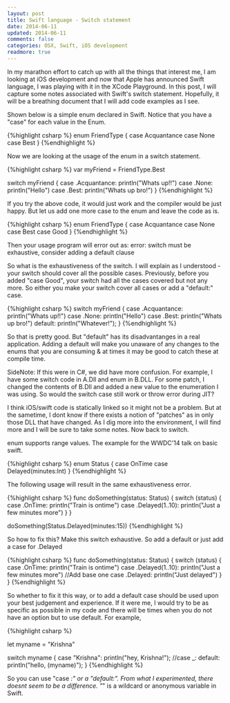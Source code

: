 ```yaml
---           
layout: post
title: Swift language - Switch statement
date: 2014-06-11
updated: 2014-06-11
comments: false
categories: OSX, Swift, iOS development
readmore: true
---
```


In my marathon effort to catch up with all the things that interest me, I am looking at iOS development and now that Apple has announced Swift language, I was playing with it in the XCode Playground. In this post, I will capture some notes associated with Swift's switch statement. Hopefully, it will be a breathing document that I will add code examples as I see.

Shown below is a simple enum declared in Swift. Notice that you have a "case" for each value in the Enum. 

{%highlight csharp %}
enum FriendType {
    case Acquantance
    case None
    case Best
}
{%endhighlight %}

Now we are looking at the usage of the enum in a switch statement.

{%highlight csharp %}
var myFriend = FriendType.Best

switch myFriend {
    case .Acquantance:
        println("Whats up!!")
    case .None:
        println("Hello")
    case .Best:
        println("Whats up bro!")
}
{%endhighlight %}

If you try the above code, it would just work and the compiler would be just happy. But let us add one more case to the enum and leave the code as is.

{%highlight csharp %}
enum FriendType {
    case Acquantance
    case None
    case Best
	case Good
}
{%endhighlight %}

Then your usage program will error out as:
	error: switch must be exhaustive, consider adding a default clause

So what is the exhaustiveness of the switch. I will explain as I understood - your switch should cover all the possible cases. Previously, before you added "case Good", your switch had all the cases covered but not any more. So either you make your switch cover all cases or add a "default:" case.

{%highlight csharp %}
switch myFriend {
    case .Acquantance:
        println("Whats up!!")
    case .None:
        println("Hello")
    case .Best:
        println("Whats up bro!")
    default:
        println("Whatever!");
}
{%endhighlight %}

So that is pretty good. But "default" has its disadvantanges in a real application. Adding a default will make you unaware of any changes to the enums that you are consuming & at times it may be good to catch these at compile time. 

SideNote: If this were in C#, we did have more confusion. For example, I have some switch code in A.Dll and enum in B.DLL. For some patch, I changed the contents of B.Dll and added a new value to the enumeration I was using. So would the switch case still work or throw error during JIT?

I think iOS/swift code is statically linked so it might not be a problem. But at the sametime, I dont know if there exists a notion of "patches" as in only those DLL that have changed. As I dig more into the environment, I will find more and I will be sure to take some notes. Now back to switch.

enum supports range values. The example for the WWDC'14 talk on basic swift.

{%highlight csharp %}
enum Status {
    case OnTime
    case Delayed(minutes:Int)
}
{%endhighlight %}

The following usage will result in the same exhaustiveness error.

{%highlight csharp %}
func doSomething(status: Status) {
    switch (status) {
    case .OnTime:
        println("Train is ontime")
    case .Delayed(1..10):
        println("Just a few minutes more")
    }
}

doSomething(Status.Delayed(minutes:15))
{%endhighlight %}

So how to fix this? Make this switch exhaustive. So add a default or just add a case for .Delayed

{%highlight csharp %}
func doSomething(status: Status) {
    switch (status) {
    case .OnTime:
        println("Train is ontime")
    case .Delayed(1..10):
        println("Just a few minutes more")
	//Add base one
    case .Delayed:
        println("Just delayed")
    }
}
{%endhighlight %}

So whether to fix it this way, or to add a default case should be used upon your best judgement and experience. If it were me, I would try to be as specific as possible in my code and there will be times when you do not have an option but to use default. For example,

{%highlight csharp %}

let myname = "Krishna"

switch myname {
case "Krishna":
    println("hey, Krishna!");
//case _:
default:
    println("hello, \(myname)");
}
{%endhighlight %}

So you can use "case _:" or a "default:". From what I experimented, there doesnt seem to be a difference. "_" is a wildcard or anonymous variable in Swift.